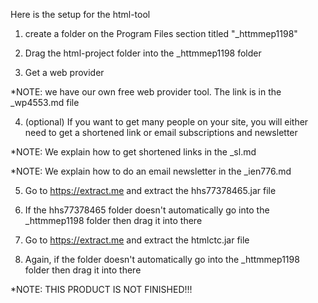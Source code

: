 Here is the setup for the html-tool

1. create a folder on the Program Files section titled "_httmmep1198"

2. Drag the html-project folder into the _httmmep1198 folder

3. Get a web provider 

*NOTE: we have our own free web provider tool. The link is in the _wp4553.md file

4. (optional) If you want to get many people on your site, you will either need to get a shortened link or email subscriptions
and newsletter

*NOTE: We explain how to get shortened links in the _sl.md

*NOTE: We explain how to do an email newsletter in the _ien776.md

5. Go to https://extract.me and extract the hhs77378465.jar file

6. If the hhs77378465 folder doesn't automatically go into the _httmmep1198 folder then drag it into there

7. Go to https://extract.me and extract the htmlctc.jar file

8. Again, if the folder doesn't automatically go into the _httmmep1198 folder then drag it into there



*NOTE: THIS PRODUCT IS NOT FINISHED!!!
